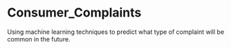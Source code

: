 # Consumer_Complaints
Using machine learning techniques to predict what type of complaint will be common in the future.
